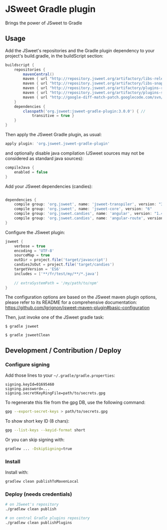 # JSweet Gradle plugin

Brings the power of JSweet to Gradle

## Usage
Add the JSweet's repositories and the Gradle plugin dependency to your project's build.gradle, in the buildScript section:

```groovy
buildscript {
	repositories {
		mavenCentral()
		maven { url "http://repository.jsweet.org/artifactory/libs-release-local" }
		maven { url "http://repository.jsweet.org/artifactory/libs-snapshot-local" }
		maven { url "http://repository.jsweet.org/artifactory/plugins-release-local" }
		maven { url "http://repository.jsweet.org/artifactory/plugins-snapshot-local" }
		maven { url "http://google-diff-match-patch.googlecode.com/svn/trunk/maven" }
	}
	dependencies {
		classpath('org.jsweet:jsweet-gradle-plugin:3.0.0') { //
			transitive = true }
	}
}
```

Then apply the JSweet Gradle plugin, as usual:

```groovy
apply plugin: 'org.jsweet.jsweet-gradle-plugin'
```

and optionally  disable java compilation (JSweet sources may not be considered as standard java sources):

```groovy
compileJava {
	enabled = false
}
```

Add your JSweet dependencies (candies):

```groovy

dependencies {
	compile group: 'org.jsweet', name: 'jsweet-transpiler', version: "3.0.0"
	compile group: 'org.jsweet', name: 'jsweet-core', version: "6"
	compile group: 'org.jsweet.candies', name: 'angular', version: "1.4.0-20170726"
	compile group: 'org.jsweet.candies', name: 'angular-route', version: "1.2.0-20170726"
}
```

Configure the JSweet plugin:

```groovy
jsweet {
	verbose = true
	encoding = 'UTF-8'
	sourceMap = true
	outDir = project.file('target/javascript')
	candiesJsOut = project.file('target/candies')
	targetVersion = 'ES6'
	includes = ['**/fr/test/my/**/*.java']
	
	// extraSystemPath = '/my/path/to/npm'
}

```

The configuration options are based on the JSweet maven plugin options, please refer to its README for a comprehensive documentation:
https://github.com/lgrignon/jsweet-maven-plugin#basic-configuration


Then, just invoke one of the JSweet gradle task:

```
$ gradle jsweet
```

```
$ gradle jsweetClean
```

## Development / Contribution / Deploy


### Configure signing
Add those lines to your `~/.gradle/gradle.properties`:

```properties
signing.keyId=01695460
signing.password=...
signing.secretKeyRingFile=path/to/secrets.gpg
```

To regenerate this file from the gpg DB, use the following command:

```bash
gpg --export-secret-keys > path/to/secrets.gpg
```

To show short key ID (8 chars):

```bash
gpg --list-keys --keyid-format short
```

Or you can skip signing with:

```bash
gradlew ... -DskipSigning=true
```

### Install

Install with:

```bash
gradlew clean publishToMavenLocal
```

### Deploy (needs credentials)

```bash
# on JSweet's repository
./gradlew clean publish

# on central Gradle plugins repository
./gradlew clean publishPlugins
```
